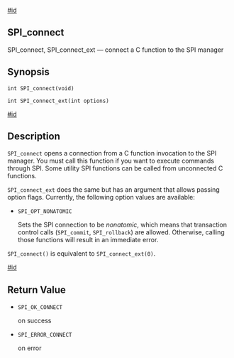 [#id](#SPI-SPI-CONNECT)

## SPI\_connect

SPI\_connect, SPI\_connect\_ext — connect a C function to the SPI manager

## Synopsis

```
int SPI_connect(void)
```

```
int SPI_connect_ext(int options)
```

[#id](#id-1.8.12.8.2.6)

## Description

`SPI_connect` opens a connection from a C function invocation to the SPI manager. You must call this function if you want to execute commands through SPI. Some utility SPI functions can be called from unconnected C functions.

`SPI_connect_ext` does the same but has an argument that allows passing option flags. Currently, the following option values are available:

* `SPI_OPT_NONATOMIC`

  Sets the SPI connection to be *nonatomic*, which means that transaction control calls (`SPI_commit`, `SPI_rollback`) are allowed. Otherwise, calling those functions will result in an immediate error.

`SPI_connect()` is equivalent to `SPI_connect_ext(0)`.

[#id](#id-1.8.12.8.2.7)

## Return Value

* `SPI_OK_CONNECT`

  on success

* `SPI_ERROR_CONNECT`

  on error